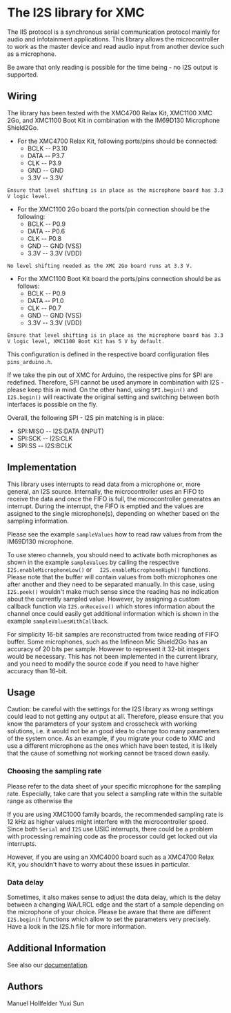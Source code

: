 # The I2S library for XMC

The IIS protocol is a synchronous serial communication protocol mainly for audio and infotainment applications. This library allows the microcontroller to work as
the master device and read audio input from another device such as a microphone.

Be aware that only reading is possible for the time being - no I2S output is supported.

## Wiring
The library has been tested with the XMC4700 Relax Kit, XMC1100 XMC 2Go, and XMC1100 Boot Kit in combination with the IM69D130 Microphone Shield2Go.

* For the XMC4700 Relax Kit, following ports/pins should be connected:
  - BCLK -- P3.10
  - DATA -- P3.7
  - CLK -- P3.9
  - GND  -- GND
  - 3.3V -- 3.3V

`Ensure that level shifting is in place as the microphone board has 3.3 V logic level.`

*  For the XMC1100 2Go board the ports/pin connection should be the following:
    - BCLK -- P0.9
    - DATA -- P0.6
    - CLK -- P0.8
    - GND  -- GND (VSS)
    - 3.3V -- 3.3V (VDD)

`No level shifting needed as the XMC 2Go board runs at 3.3 V.`

*  For the XMC1100 Boot Kit board the ports/pins connection should be as follows:
    - BCLK -- P0.9
    - DATA -- P1.0
    - CLK -- P0.7
    - GND  -- GND (VSS)
    - 3.3V -- 3.3V (VDD)

`Ensure that level shifting is in place as the microphone board has 3.3 V logic level, XMC1100 Boot Kit has 5 V by default.`

This configuration is defined in the respective board configuration files `pins_arduino.h`.

If we take the pin out of XMC for Arduino, the respective pins for SPI are redefined.
Therefore, SPI cannot be used anymore in combination with I2S - please keep this in mind. On the other hand, using `SPI.begin()` and `I2S.begin()` will reactivate the original setting and switching between both interfaces is possible on the fly.

Overall, the following SPI - I2S pin matching is in place:

* SPI:MISO -- I2S:DATA (INPUT)
* SPI:SCK -- I2S:CLK
* SPI:SS -- I2S:BCLK

## Implementation
This library uses interrupts to read data from a microphone or, more general, an I2S source. Internally, the microcontroller uses an FIFO to receive the data and once the FIFO is full, the microcontroller generates an interrupt. During the interrupt, the FIFO is emptied and the values are assigned to the single microphone(s), depending on whether  based on the sampling information.

Please see the example `sampleValues` how to read raw values from from the IM69D130 microphone.

To use stereo channels, you should need to activate both microphones as shown in the example `sampleValues` by calling the respective `  I2S.enableMicrophoneLow()` or `  I2S.enableMicrophoneHigh()` functions. Please note that the buffer will contain values from both microphones one after another and they need to be separated manually.
In this case, using `I2S.peek()` wouldn't make much sense since the reading has no indication about the currently sampled value. However, by assigning a custom callback function via `I2S.onReceive()` which stores information about the channel once could easily get additional information which is shown in the example `sampleValuesWithCallback`.

For simplicity 16-bit samples are reconstructed from twice reading of FIFO buffer. Some microphones, such as the Infineon Mic Shield2Go has an accuracy of 20 bits per sample. However to represent it 32-bit integers would be necessary. This has not been implemented in the current library, and you need to modify the source code if you need to have higher accuracy than 16-bit.

## Usage
Caution: be careful with the settings for the I2S library as wrong settings could lead to not getting any output at all.
Therefore, please ensure that you know the parameters of your system and crosscheck with working solutions, i.e. it would not be an good idea to change too many parameters of the system once. As an example, if you migrate your code to XMC and use a different microphone as the ones which have been tested, it is likely that the cause of something not working cannot be traced down easily.

### Choosing the sampling rate
Please refer to the data sheet of your specific microphone for the sampling rate. Especially, take care that you select a sampling rate within the suitable range as otherwise the

If you are using XMC1000 family boards, the recommended sampling rate is 12 kHz as higher values might interfere with the microcontroller speed.
Since both `Serial` and `I2S` use USIC interrupts, there could be a problem with processing remaining code as the processor could get locked out via interrupts.

However, if you are using an XMC4000 board such as a XMC4700 Relax Kit, you shouldn't have to worry about these issues in particular.

### Data delay
Sometimes, it also makes sense to adjust the data delay, which is the delay between a changing WA/LRCL edge and the start of a sample depending on the microphone of your choice. Please be aware that there are different `I2S.begin()` functions which allow to set the parameters very precisely. Have a look in the I2S.h file for more information.

## Additional Information
See also our [documentation](https://xmc-arduino.readthedocs.io/en/latest/builtin-libraries.html).

## Authors
Manuel Hollfelder
Yuxi Sun
